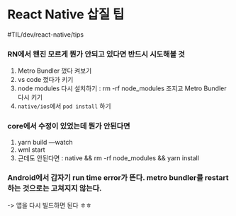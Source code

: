 # React Native 삽질 팁
#TIL/dev/react-native/tips


### RN에서 왠진 모르게 뭔가 안되고 있다면 반드시 시도해볼 것
1.  Metro Bundler 껐다 켜보기
2. vs code 껐다가 키기
3. node modules 다시 설치하기 : rm -rf node_modules 조지고 Metro Bundler 다시 키기 
4. `native/ios`에서 `pod install` 하기


### core에서 수정이 있었는데 뭔가 안된다면
1. yarn build —watch
2. wml start
3. 근데도 안된다면 : native && rm -rf node_modules && yarn install


### Android에서 갑자기 run time error가 뜬다.  metro bundler를 restart하는 것으로는 고쳐지지 않는다. 
-> 앱을 다시 빌드하면 된다 ㅎㅎ 
